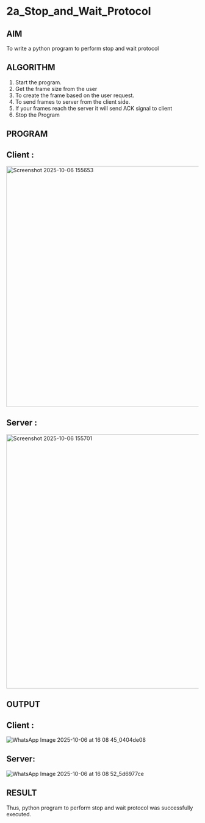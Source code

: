 # 2a_Stop_and_Wait_Protocol
## AIM 
To write a python program to perform stop and wait protocol
## ALGORITHM
1. Start the program.
2. Get the frame size from the user
3. To create the frame based on the user request.
4. To send frames to server from the client side.
5. If your frames reach the server it will send ACK signal to client
6. Stop the Program
## PROGRAM
## Client :
<img width="910" height="631" alt="Screenshot 2025-10-06 155653" src="https://github.com/user-attachments/assets/7e415e0c-19ef-4616-9e8b-833066330a97" />

## Server :
<img width="837" height="666" alt="Screenshot 2025-10-06 155701" src="https://github.com/user-attachments/assets/82780375-858f-4a06-954a-adb96ec64561" />

## OUTPUT
## Client :
![WhatsApp Image 2025-10-06 at 16 08 45_0404de08](https://github.com/user-attachments/assets/a97ffde3-42e1-4b0c-9836-05be45416d57)


## Server:
![WhatsApp Image 2025-10-06 at 16 08 52_5d6977ce](https://github.com/user-attachments/assets/c2da1b36-9986-4a30-88d8-470396489d20)

## RESULT
Thus, python program to perform stop and wait protocol was successfully executed.
